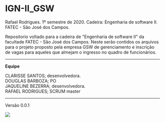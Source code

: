 # IGN-II_GSW

Rafael Rodrigues. 1º semestre de 2020. Cadeira: Engenharia de software II. FATEC - São José dos Campos. 

Repositorio voltado para a cadeira de "Engenharia de software II" da facultade FATEC - São José dos Campos. 
Neste serão contidos os arquivos para o projeto proposto pela empresa GSW de gerenciamento e inscrição de vagas
para aqueles que almejam o ingresso no quadro de funcionários. 

------------------------------------------------------------------------------------------------------------------------
**Equipe** 

CLARISSE SANTOS; desenvolvedora.          
DOUGLAS BARBOZA; PO                      
JAQUELINE BEZERRA; desenvolvedora.       
RAFAEL RODRIGUES; SCRUM master   

------------------------------------------------------------------------------------------------------------------------
Versão 0.0.1

![](https://raw.githubusercontent.com/KurtRodrigues/IGN-II_GSW/master/2%C2%BA%20Entrega/Demonstra%C3%A7%C3%A3o%200.0.1.gif)
